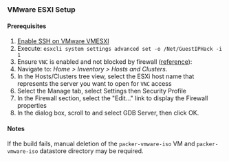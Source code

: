 ### VMware ESXI Setup

#### Prerequisites

1. [Enable SSH on VMware VMESXI](http://www.thomasmaurer.ch/2014/01/enable-ssh-on-vmware-esxi-5-5/)
2. Execute: `esxcli system settings advanced set -o /Net/GuestIPHack -i 1`
3. Ensure `VNC` is enabled and not blocked by firewall ([reference](https://www.netiq.com/documentation/cloudmanager22/ncm22_reference/data/bxzaz5n.html)):
  1. Navigate to: *Home > Inventory > Hosts and Clusters*.
  2. In the Hosts/Clusters tree view, select the ESXi host name that represents the server you want to open for `VNC` access
  3. Select the Manage tab, select Settings then Security Profile
  4. In the Firewall section, select the "Edit..." link to display the Firewall properties
  5. In the dialog box, scroll to and select GDB Server, then click OK.

#### Notes

If the build fails, manual deletion of the `packer-vmware-iso` VM and `packer-vmware-iso` datastore directory may be required.
